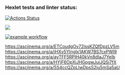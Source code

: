 ### Hexlet tests and linter status:

[![Actions Status](https://github.com/Tailiya/frontend-project-lvl1/workflows/hexlet-check/badge.svg)](https://github.com/Tailiya/frontend-project-lvl1/actions)

<a href="https://codeclimate.com/github/codeclimate/codeclimate/maintainability"><img src="https://api.codeclimate.com/v1/badges/a99a88d28ad37a79dbf6/maintainability" /></a>

[![example workflow](https://github.com/Tailiya/frontend-project-lvl1/actions/workflows/make-lint.yml/badge.svg)](https://github.com/Tailiya/frontend-project-lvl1/actions)


https://asciinema.org/a/ETCoudgOv72lssKZQfDpzLV5m
https://asciinema.org/a/iHXv5YIngIx1AKW7BS7cxPWl9
https://asciinema.org/a/ayTFF5RPIH40kVn8dIaJ7YeIb
https://asciinema.org/a/HYjF6OpXiJHGpgwJuiJQSi7fX
https://asciinema.org/a/5S4ccQZpLIwDpsS2ju5mSa5aU
